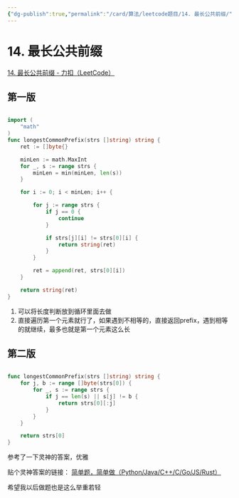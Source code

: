```yaml
---
{"dg-publish":true,"permalink":"/card/算法/leetcode题目/14. 最长公共前缀/","noteIcon":"2","created":"2024-10-25T21:31:33+08:00","updated":"2024-10-25T23:47:26+08:00"}
---
```



# 14. 最长公共前缀

[14. 最长公共前缀 - 力扣（LeetCode）](https://leetcode.cn/problems/longest-common-prefix/description/)

## 第一版

```go

import (
	"math"
)
func longestCommonPrefix(strs []string) string {
    ret := []byte{}

    minLen := math.MaxInt
    for _, s := range strs {
        minLen = min(minLen, len(s))
    }

    for i := 0; i < minLen; i++ {

        for j := range strs {
            if j == 0 {
                continue
            }

            if strs[j][i] != strs[0][i] {
                return string(ret)
            }
        }

        ret = append(ret, strs[0][i])
    }

    return string(ret)
}
```

1. 可以将长度判断放到循环里面去做
2. 直接遍历第一个元素就行了，如果遇到不相等的，直接返回prefix，遇到相等的就继续，最多也就是第一个元素这么长

## 第二版

```go

func longestCommonPrefix(strs []string) string {
    for j, b := range []byte(strs[0]) {
        for _, s := range strs {
            if j == len(s) || s[j] != b {
                return strs[0][:j]
            }
        }
    }

    return strs[0]
}

```

参考了一下灵神的答案，优雅

贴个灵神答案的链接： [简单题，简单做（Python/Java/C++/C/Go/JS/Rust）](https://leetcode.cn/problems/longest-common-prefix/solutions/2801713/jian-dan-ti-jian-dan-zuo-pythonjavaccgoj-478q)

希望我以后做题也是这么举重若轻
